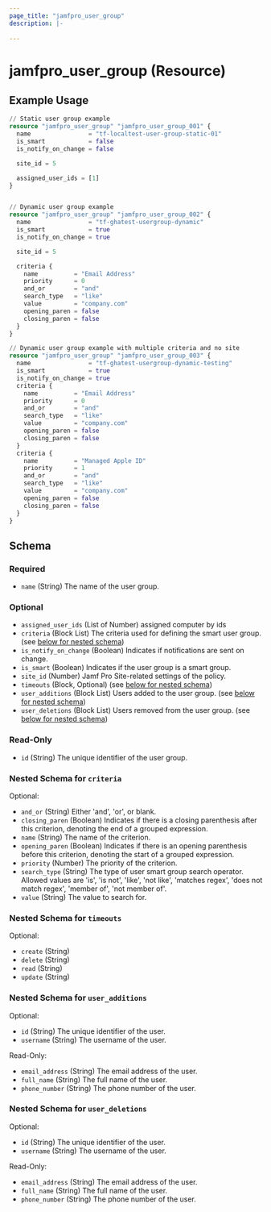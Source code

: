 ```yaml
---
page_title: "jamfpro_user_group"
description: |-
  
---
```


# jamfpro_user_group (Resource)


## Example Usage
```terraform
// Static user group example
resource "jamfpro_user_group" "jamfpro_user_group_001" {
  name                = "tf-localtest-user-group-static-01"
  is_smart            = false
  is_notify_on_change = false

  site_id = 5

  assigned_user_ids = [1]
}


// Dynamic user group example
resource "jamfpro_user_group" "jamfpro_user_group_002" {
  name                = "tf-ghatest-usergroup-dynamic"
  is_smart            = true
  is_notify_on_change = true

  site_id = 5

  criteria {
    name          = "Email Address"
    priority      = 0
    and_or        = "and"
    search_type   = "like"
    value         = "company.com"
    opening_paren = false
    closing_paren = false
  }
}

// Dynamic user group example with multiple criteria and no site
resource "jamfpro_user_group" "jamfpro_user_group_003" {
  name                = "tf-ghatest-usergroup-dynamic-testing"
  is_smart            = true
  is_notify_on_change = true
  criteria {
    name          = "Email Address"
    priority      = 0
    and_or        = "and"
    search_type   = "like"
    value         = "company.com"
    opening_paren = false
    closing_paren = false
  }
  criteria {
    name          = "Managed Apple ID"
    priority      = 1
    and_or        = "and"
    search_type   = "like"
    value         = "company.com"
    opening_paren = false
    closing_paren = false
  }
}
```

<!-- schema generated by tfplugindocs -->
## Schema

### Required

- `name` (String) The name of the user group.

### Optional

- `assigned_user_ids` (List of Number) assigned computer by ids
- `criteria` (Block List) The criteria used for defining the smart user group. (see [below for nested schema](#nestedblock--criteria))
- `is_notify_on_change` (Boolean) Indicates if notifications are sent on change.
- `is_smart` (Boolean) Indicates if the user group is a smart group.
- `site_id` (Number) Jamf Pro Site-related settings of the policy.
- `timeouts` (Block, Optional) (see [below for nested schema](#nestedblock--timeouts))
- `user_additions` (Block List) Users added to the user group. (see [below for nested schema](#nestedblock--user_additions))
- `user_deletions` (Block List) Users removed from the user group. (see [below for nested schema](#nestedblock--user_deletions))

### Read-Only

- `id` (String) The unique identifier of the user group.

<a id="nestedblock--criteria"></a>
### Nested Schema for `criteria`

Optional:

- `and_or` (String) Either 'and', 'or', or blank.
- `closing_paren` (Boolean) Indicates if there is a closing parenthesis after this criterion, denoting the end of a grouped expression.
- `name` (String) The name of the criterion.
- `opening_paren` (Boolean) Indicates if there is an opening parenthesis before this criterion, denoting the start of a grouped expression.
- `priority` (Number) The priority of the criterion.
- `search_type` (String) The type of user smart group search operator. Allowed values are 'is', 'is not', 'like', 'not like', 'matches regex', 'does not match regex', 'member of', 'not member of'.
- `value` (String) The value to search for.


<a id="nestedblock--timeouts"></a>
### Nested Schema for `timeouts`

Optional:

- `create` (String)
- `delete` (String)
- `read` (String)
- `update` (String)


<a id="nestedblock--user_additions"></a>
### Nested Schema for `user_additions`

Optional:

- `id` (String) The unique identifier of the user.
- `username` (String) The username of the user.

Read-Only:

- `email_address` (String) The email address of the user.
- `full_name` (String) The full name of the user.
- `phone_number` (String) The phone number of the user.


<a id="nestedblock--user_deletions"></a>
### Nested Schema for `user_deletions`

Optional:

- `id` (String) The unique identifier of the user.
- `username` (String) The username of the user.

Read-Only:

- `email_address` (String) The email address of the user.
- `full_name` (String) The full name of the user.
- `phone_number` (String) The phone number of the user.